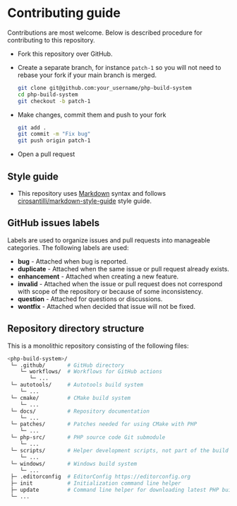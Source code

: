 # Contributing guide

Contributions are most welcome. Below is described procedure for contributing to
this repository.

* Fork this repository over GitHub.
* Create a separate branch, for instance `patch-1` so you will not need to
  rebase your fork if your main branch is merged.

  ```sh
  git clone git@github.com:your_username/php-build-system
  cd php-build-system
  git checkout -b patch-1
  ```
* Make changes, commit them and push to your fork

  ```sh
  git add .
  git commit -m "Fix bug"
  git push origin patch-1
  ```
* Open a pull request

## Style guide

* This repository uses [Markdown](https://daringfireball.net/projects/markdown/)
  syntax and follows
  [cirosantilli/markdown-style-guide](http://www.cirosantilli.com/markdown-style-guide/)
  style guide.

## GitHub issues labels

Labels are used to organize issues and pull requests into manageable categories.
The following labels are used:

* **bug** - Attached when bug is reported.
* **duplicate** - Attached when the same issue or pull request already exists.
* **enhancement** - Attached when creating a new feature.
* **invalid** - Attached when the issue or pull request does not correspond with
  scope of the repository or because of some inconsistency.
* **question** - Attached for questions or discussions.
* **wontfix** - Attached when decided that issue will not be fixed.

## Repository directory structure

This is a monolithic repository consisting of the following files:

```sh
<php-build-system>/
 └─ .github/       # GitHub directory
    └─ workflows/  # Workflows for GitHub actions
       └─ ...
 └─ autotools/     # Autotools build system
    └─ ...
 └─ cmake/         # CMake build system
    └─ ...
 └─ docs/          # Repository documentation
    └─ ...
 └─ patches/       # Patches needed for using CMake with PHP
    └─ ...
 └─ php-src/       # PHP source code Git submodule
    └─ ...
 └─ scripts/       # Helper development scripts, not part of the build system
    └─ ...
 └─ windows/       # Windows build system
    └─ ...
 ├─ .editorconfig  # EditorConfig https://editorconfig.org
 ├─ init           # Initialization command line helper
 ├─ update         # Command line helper for downloading latest PHP build files
 └─ ...
```
